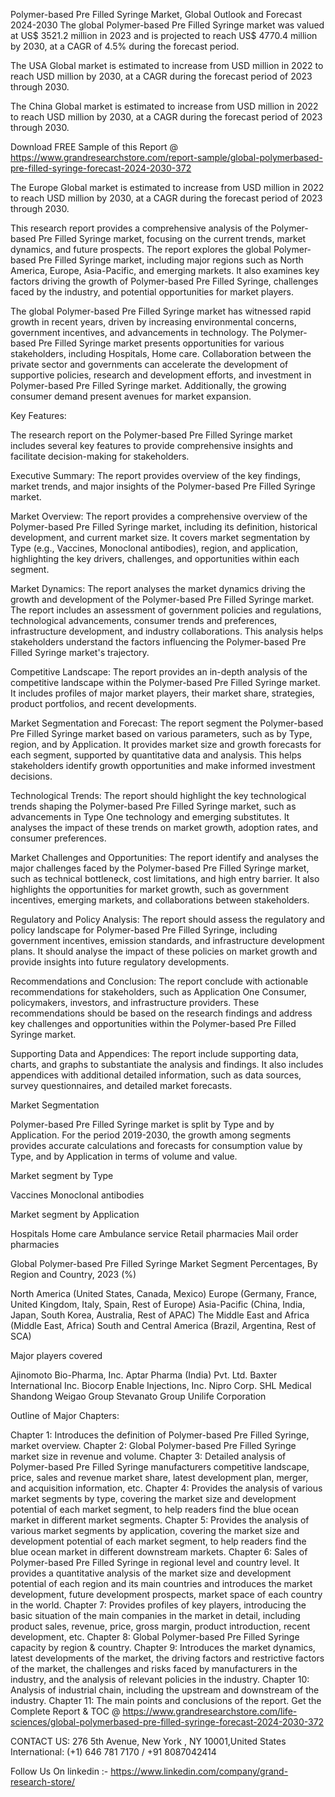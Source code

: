 Polymer-based Pre Filled Syringe Market, Global Outlook and Forecast 2024-2030
The global Polymer-based Pre Filled Syringe market was valued at US$ 3521.2 million in 2023 and is projected to reach US$ 4770.4 million by 2030, at a CAGR of 4.5% during the forecast period.

The USA Global market is estimated to increase from USD million in 2022 to reach USD million by 2030, at a CAGR during the forecast period of 2023 through 2030.

The China Global market is estimated to increase from USD million in 2022 to reach USD million by 2030, at a CAGR during the forecast period of 2023 through 2030.

Download FREE Sample of this Report @ https://www.grandresearchstore.com/report-sample/global-polymerbased-pre-filled-syringe-forecast-2024-2030-372

The Europe Global market is estimated to increase from USD million in 2022 to reach USD million by 2030, at a CAGR during the forecast period of 2023 through 2030.

This research report provides a comprehensive analysis of the Polymer-based Pre Filled Syringe market, focusing on the current trends, market dynamics, and future prospects. The report explores the global Polymer-based Pre Filled Syringe market, including major regions such as North America, Europe, Asia-Pacific, and emerging markets. It also examines key factors driving the growth of Polymer-based Pre Filled Syringe, challenges faced by the industry, and potential opportunities for market players.

The global Polymer-based Pre Filled Syringe market has witnessed rapid growth in recent years, driven by increasing environmental concerns, government incentives, and advancements in technology. The Polymer-based Pre Filled Syringe market presents opportunities for various stakeholders, including Hospitals, Home care. Collaboration between the private sector and governments can accelerate the development of supportive policies, research and development efforts, and investment in Polymer-based Pre Filled Syringe market. Additionally, the growing consumer demand present avenues for market expansion.

Key Features:

The research report on the Polymer-based Pre Filled Syringe market includes several key features to provide comprehensive insights and facilitate decision-making for stakeholders.

Executive Summary: The report provides overview of the key findings, market trends, and major insights of the Polymer-based Pre Filled Syringe market.

Market Overview: The report provides a comprehensive overview of the Polymer-based Pre Filled Syringe market, including its definition, historical development, and current market size. It covers market segmentation by Type (e.g., Vaccines, Monoclonal antibodies), region, and application, highlighting the key drivers, challenges, and opportunities within each segment.

Market Dynamics: The report analyses the market dynamics driving the growth and development of the Polymer-based Pre Filled Syringe market. The report includes an assessment of government policies and regulations, technological advancements, consumer trends and preferences, infrastructure development, and industry collaborations. This analysis helps stakeholders understand the factors influencing the Polymer-based Pre Filled Syringe market's trajectory.

Competitive Landscape: The report provides an in-depth analysis of the competitive landscape within the Polymer-based Pre Filled Syringe market. It includes profiles of major market players, their market share, strategies, product portfolios, and recent developments.

Market Segmentation and Forecast: The report segment the Polymer-based Pre Filled Syringe market based on various parameters, such as by Type, region, and by Application. It provides market size and growth forecasts for each segment, supported by quantitative data and analysis. This helps stakeholders identify growth opportunities and make informed investment decisions.

Technological Trends: The report should highlight the key technological trends shaping the Polymer-based Pre Filled Syringe market, such as advancements in Type One technology and emerging substitutes. It analyses the impact of these trends on market growth, adoption rates, and consumer preferences.

Market Challenges and Opportunities: The report identify and analyses the major challenges faced by the Polymer-based Pre Filled Syringe market, such as technical bottleneck, cost limitations, and high entry barrier. It also highlights the opportunities for market growth, such as government incentives, emerging markets, and collaborations between stakeholders.

Regulatory and Policy Analysis: The report should assess the regulatory and policy landscape for Polymer-based Pre Filled Syringe, including government incentives, emission standards, and infrastructure development plans. It should analyse the impact of these policies on market growth and provide insights into future regulatory developments.

Recommendations and Conclusion: The report conclude with actionable recommendations for stakeholders, such as Application One Consumer, policymakers, investors, and infrastructure providers. These recommendations should be based on the research findings and address key challenges and opportunities within the Polymer-based Pre Filled Syringe market.

Supporting Data and Appendices: The report include supporting data, charts, and graphs to substantiate the analysis and findings. It also includes appendices with additional detailed information, such as data sources, survey questionnaires, and detailed market forecasts.

Market Segmentation

Polymer-based Pre Filled Syringe market is split by Type and by Application. For the period 2019-2030, the growth among segments provides accurate calculations and forecasts for consumption value by Type, and by Application in terms of volume and value.

Market segment by Type

Vaccines
Monoclonal antibodies

Market segment by Application

Hospitals
Home care
Ambulance service
Retail pharmacies
Mail order pharmacies

Global Polymer-based Pre Filled Syringe Market Segment Percentages, By Region and Country, 2023 (%)

North America (United States, Canada, Mexico)
Europe (Germany, France, United Kingdom, Italy, Spain, Rest of Europe)
Asia-Pacific (China, India, Japan, South Korea, Australia, Rest of APAC)
The Middle East and Africa (Middle East, Africa)
South and Central America (Brazil, Argentina, Rest of SCA)

Major players covered

Ajinomoto Bio-Pharma, Inc.
Aptar Pharma (India) Pvt. Ltd.
Baxter International Inc.
Biocorp
Enable Injections, Inc.
Nipro Corp.
SHL Medical
Shandong Weigao Group
Stevanato Group
Unilife Corporation

Outline of Major Chapters:

Chapter 1: Introduces the definition of Polymer-based Pre Filled Syringe, market overview.
Chapter 2: Global Polymer-based Pre Filled Syringe market size in revenue and volume.
Chapter 3: Detailed analysis of Polymer-based Pre Filled Syringe manufacturers competitive landscape, price, sales and revenue market share, latest development plan, merger, and acquisition information, etc.
Chapter 4: Provides the analysis of various market segments by type, covering the market size and development potential of each market segment, to help readers find the blue ocean market in different market segments.
Chapter 5: Provides the analysis of various market segments by application, covering the market size and development potential of each market segment, to help readers find the blue ocean market in different downstream markets.
Chapter 6: Sales of Polymer-based Pre Filled Syringe in regional level and country level. It provides a quantitative analysis of the market size and development potential of each region and its main countries and introduces the market development, future development prospects, market space of each country in the world.
Chapter 7: Provides profiles of key players, introducing the basic situation of the main companies in the market in detail, including product sales, revenue, price, gross margin, product introduction, recent development, etc.
Chapter 8: Global Polymer-based Pre Filled Syringe capacity by region & country.
Chapter 9: Introduces the market dynamics, latest developments of the market, the driving factors and restrictive factors of the market, the challenges and risks faced by manufacturers in the industry, and the analysis of relevant policies in the industry.
Chapter 10: Analysis of industrial chain, including the upstream and downstream of the industry.
Chapter 11: The main points and conclusions of the report.
Get the Complete Report & TOC @ https://www.grandresearchstore.com/life-sciences/global-polymerbased-pre-filled-syringe-forecast-2024-2030-372

CONTACT US:
276 5th Avenue, New York , NY 10001,United States
International: (+1) 646 781 7170 / +91 8087042414

Follow Us On linkedin :- https://www.linkedin.com/company/grand-research-store/
